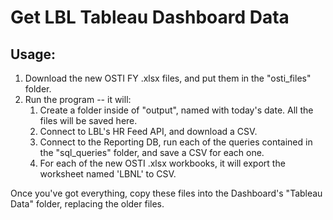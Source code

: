 # Get LBL Tableau Dashboard Data

## Usage:
1. Download the new OSTI FY .xlsx files, and put them in the "osti_files" folder.
2. Run the program -- it will:
    1. Create a folder inside of "output", named with today's date. All the files will be saved here.
    2. Connect to LBL's HR Feed API, and download a CSV.
    3. Connect to the Reporting DB, run each of the queries contained in the "sql_queries" folder, and save a CSV for each one.
    4. For each of the new OSTI .xlsx workbooks, it will export the worksheet named 'LBNL' to CSV.

Once you've got everything, copy these files into the Dashboard's "Tableau Data" folder, replacing the older files.